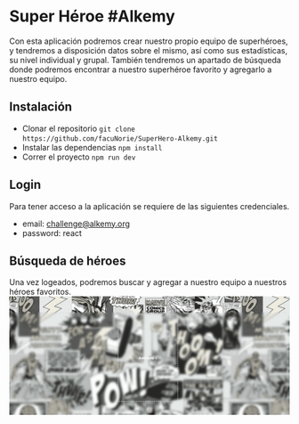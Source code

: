# Super Héroe #Alkemy

Con esta aplicación podremos crear nuestro propio equipo de superhéroes, y tendremos a disposición datos sobre el mismo, así como sus estadísticas, su nivel individual y grupal.
También tendremos un apartado de búsqueda donde podremos encontrar a nuestro superhéroe favorito y agregarlo a nuestro equipo.

## Instalación

- Clonar el repositorio `git clone https://github.com/facuNorie/SuperHero-Alkemy.git`
- Instalar las dependencias `npm install`
- Correr el proyecto `npm run dev`

## Login

Para tener acceso a la aplicación se requiere de las siguientes credenciales.

- email: challenge@alkemy.org
- password: react

## Búsqueda de héroes

Una vez logeados, podremos buscar y agregar a nuestro equipo a nuestros héroes favoritos.
![Gif de busqueda de heroes](./gifs/search_heroes.gif)
